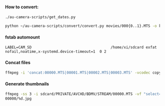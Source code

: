 #### How to convert:

```bash
./au-camera-scripts/get_dates.py

python ~/au-camera-scripts/convert/convert.py movies/000{0..1}.MTS -o kek.mp4
```

#### fstab automount

```
LABEL=CAM_SD                                    /home/xi/sdcard exfat           nofail,noatime,x-systemd.device-timeout=1  0 2
```


#### Concat files

```bash
ffmpeg -i 'concat:00000.MTS|00001.MTS|00002.MTS|00003.MTS' -vcodec copy -ab 384 -acodec copy /home/xi/vid.mp4 -y
```

#### Generate thumbnails

```bash
ffmpeg -ss 3 -i sdcard/PRIVATE/AVCHD/BDMV/STREAM/00000.MTS -vf "select=gt(scene\,0.4)" -frames:v 5 -vsync vfr -vf fps=fps=1/600 
00000/%d.jpg
```

<!--### How to make it working

Register [OAuth 2.0 credentials](https://developers.google.com/youtube/registering_an_application#Create_OAuth2_Tokens) in Google account. Go to "Library", then enable "Youtube v3.0 API". Install python cli script:

```
$ sudo pip install --upgrade google-api-python-client progressbar2
$ git clone git@github.com:tokland/youtube-upload.git
$ python youtube-upload/bin/youtube-upload --help    

```-->
